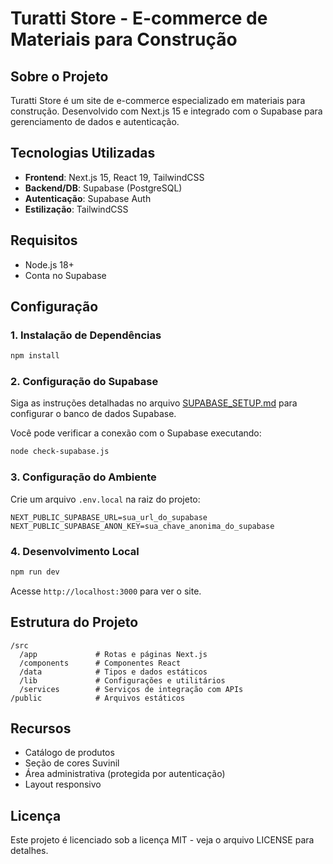 # Turatti Store - E-commerce de Materiais para Construção

## Sobre o Projeto

Turatti Store é um site de e-commerce especializado em materiais para construção. Desenvolvido com Next.js 15 e integrado com o Supabase para gerenciamento de dados e autenticação.

## Tecnologias Utilizadas

- **Frontend**: Next.js 15, React 19, TailwindCSS
- **Backend/DB**: Supabase (PostgreSQL)
- **Autenticação**: Supabase Auth
- **Estilização**: TailwindCSS

## Requisitos

- Node.js 18+
- Conta no Supabase

## Configuração

### 1. Instalação de Dependências

```bash
npm install
```

### 2. Configuração do Supabase

Siga as instruções detalhadas no arquivo [SUPABASE_SETUP.md](./SUPABASE_SETUP.md) para configurar o banco de dados Supabase.

Você pode verificar a conexão com o Supabase executando:

```bash
node check-supabase.js
```

### 3. Configuração do Ambiente

Crie um arquivo `.env.local` na raiz do projeto:

```
NEXT_PUBLIC_SUPABASE_URL=sua_url_do_supabase
NEXT_PUBLIC_SUPABASE_ANON_KEY=sua_chave_anonima_do_supabase
```

### 4. Desenvolvimento Local

```bash
npm run dev
```

Acesse `http://localhost:3000` para ver o site.

## Estrutura do Projeto

```
/src
  /app             # Rotas e páginas Next.js
  /components      # Componentes React
  /data            # Tipos e dados estáticos
  /lib             # Configurações e utilitários
  /services        # Serviços de integração com APIs
/public            # Arquivos estáticos
```

## Recursos

- Catálogo de produtos
- Seção de cores Suvinil
- Área administrativa (protegida por autenticação)
- Layout responsivo

## Licença

Este projeto é licenciado sob a licença MIT - veja o arquivo LICENSE para detalhes.
